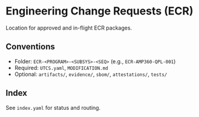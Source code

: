 # Engineering Change Requests (ECR)

Location for approved and in-flight ECR packages.

## Conventions
- Folder: `ECR-<PROGRAM>-<SUBSYS>-<SEQ>` (e.g., `ECR-AMP360-QPL-001`)
- Required: `UTCS.yaml`, `MODIFICATION.md`
- Optional: `artifacts/`, `evidence/`, `sbom/`, `attestations/`, `tests/`

## Index
See `index.yaml` for status and routing.

